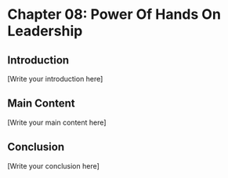 # Chapter 08: Power Of Hands On Leadership

## Introduction

[Write your introduction here]

## Main Content

[Write your main content here]

## Conclusion

[Write your conclusion here]